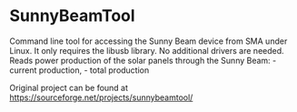 # SunnyBeamTool

Command line tool for accessing the Sunny Beam device from SMA under Linux. It only requires the libusb library. No additional drivers are needed. Reads power production of the solar panels through the Sunny Beam: - current production, - total production

Original project can be found at https://sourceforge.net/projects/sunnybeamtool/
